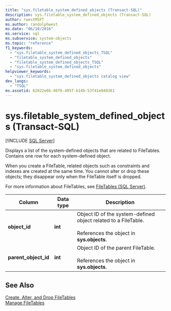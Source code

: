 ```yaml
---
title: "sys.filetable_system_defined_objects (Transact-SQL)"
description: sys.filetable_system_defined_objects (Transact-SQL)
author: rwestMSFT
ms.author: randolphwest
ms.date: "06/10/2016"
ms.service: sql
ms.subservice: system-objects
ms.topic: "reference"
f1_keywords:
  - "sys.filetable_system_defined_objects_TSQL"
  - "filetable_system_defined_objects"
  - "filetable_system_defined_objects_TSQL"
  - "sys.filetable_system_defined_objects"
helpviewer_keywords:
  - "sys.filetable_system_defined_objects catalog view"
dev_langs:
  - "TSQL"
ms.assetid: 62022e6b-46f6-495f-b14b-53f41e040361
---
```

# sys.filetable_system_defined_objects (Transact-SQL)
[!INCLUDE [SQL Server](../../includes/applies-to-version/sqlserver.md)]

  Displays a list of the system-defined objects that are related to FileTables. Contains one row for each system-defined object.  
  
 When you create a FileTable, related objects such as constraints and indexes are created at the same time. You cannot alter or drop these objects; they disappear only when the FileTable itself is dropped.  
  
 For more information about FileTables, see [FileTables &#40;SQL Server&#41;](../../relational-databases/blob/filetables-sql-server.md).  
  
|Column|Data type|Description|  
|------------|---------------|-----------------|  
|**object_id**|**int**|Object ID of the system-defined object related to a FileTable.<br /><br /> References the object in **sys.objects**.|  
|**parent_object_id**|**int**|Object ID of the parent FileTable.<br /><br /> References the object in **sys.objects**.|  
  
## See Also  
 [Create, Alter, and Drop FileTables](../../relational-databases/blob/create-alter-and-drop-filetables.md)   
 [Manage FileTables](../../relational-databases/blob/manage-filetables.md)  
  
  
